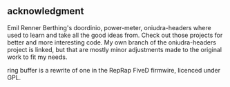 ## acknowledgment ##

Emil Renner Berthing's doordinio, power-meter, oniudra-headers where used to
learn and take all the good ideas from. Check out those projects for better and
more interesting code. My own branch of the oniudra-headers project is linked,
but that are mostly minor adjustments made to the original work to fit my needs.

ring buffer is a rewrite of one in the RepRap FiveD firmwire, licenced under
GPL. 

